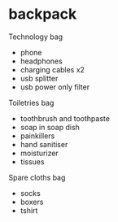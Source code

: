 # backpack

Technology bag
- phone
- headphones
- charging cables x2
- usb splitter
- usb power only filter

Toiletries bag
- toothbrush and toothpaste
- soap in soap dish
- painkillers
- hand sanitiser
- moisturizer
- tissues

Spare cloths bag
- socks
- boxers
- tshirt 